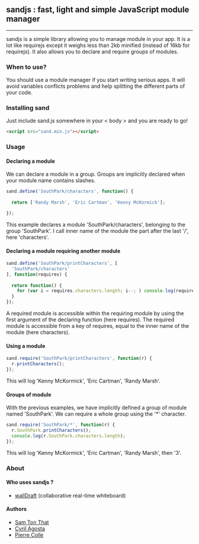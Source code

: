 ## sandjs : fast, light and simple JavaScript module manager
-----------------------------------------------------------
sandjs is a simple library allowing you to manage module in your app.
It is a lot like requirejs except it weighs less than 2kb minified (instead of 16kb for requirejs).
It also allows you to declare and require groups of modules.

### When to use?
You should use a module manager if you start writing serious apps. It will avoid variables conflicts problems and help splitting the different parts of your code. 

### Installing sand
Just include sand.js somewhere in your < body > and you are ready to go!

```html
<script src="sand.min.js"></script>
```

### Usage
#### Declaring a module
We can declare a module in a group. Groups are implicitly declared when your module name contains slashes.
```javascript
sand.define('SouthPark/characters', function() {
  
  return ['Randy Marsh', 'Eric Cartman', 'Kenny McKormick'];

});
```
This example declares a module 'SouthPark/characters', belonging to the group 'SouthPark'. I call inner name of the module the part after the last '/', here 'characters'.

#### Declaring a module requiring another module
```javascript
sand.define('SouthPark/printCharacters', [
  'SouthPark/characters'
], function(requires) {
  
  return function() {
    for (var i = requires.characters.length; i--; ) console.log(requires.characters[i]);
  }
});
```
A required module is accessible within the requiring module by using the first argument of the declaring function (here requires).
The required module is accessible from a key of requires, equal to the inner name of the module (here characters).
#### Using a module
```javascript
sand.require('SouthPark/printCharacters', function(r) {
  r.printCharacters();
});
```
This will log 'Kenny McKormick', 'Eric Cartman', 'Randy Marsh'.

#### Groups of module
With the previous examples, we have implicitly defined a group of module named 'SouthPark'.
We can require a whole group using the '*' character.
```javascript
sand.require('SouthPark/*', function(r) {
  r.SouthPark.printCharacters();
  console.log(r.SouthPark.characters.length);
});
```
This will log 'Kenny McKormick', 'Eric Cartman', 'Randy Marsh', then '3'.

### About

####  Who uses sandjs ?
* [wallDraft](http://walldraft.com) (collaborative real-time whiteboard)

#### Authors 
* [Sam Ton That](https://github.com/KspR)
* [Cyril Agosta](https://github.com/cagosta)
* [Pierre Colle](https://github.com/piercus)
